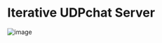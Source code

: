 # Iterative UDPchat Server

![image](https://user-images.githubusercontent.com/76644058/213083979-964c88fa-1a7e-479b-82a9-bcbe6786bb73.png)
